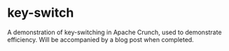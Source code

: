 # key-switch
A demonstration of key-switching in Apache Crunch, used to demonstrate efficiency. Will be accompanied by a blog post when completed.